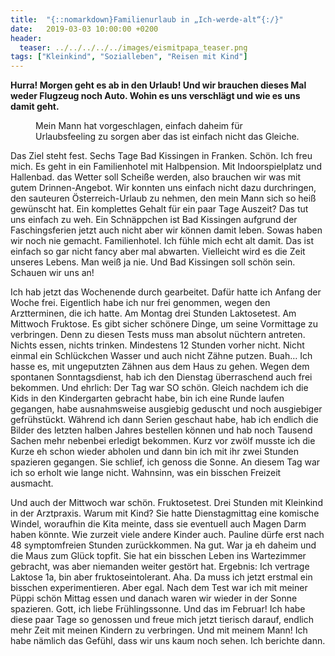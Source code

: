 ```yaml
---
title:  "{::nomarkdown}Familienurlaub in „Ich-werde-alt“{:/}"
date:   2019-03-03 10:00:00 +0200
header:
  teaser: ../../../../../images/eismitpapa_teaser.png
tags: ["Kleinkind", "Sozialleben", "Reisen mit Kind"]
---
```


**Hurra! Morgen geht es ab in den Urlaub! Und wir brauchen dieses Mal weder Flugzeug noch Auto. Wohin es uns verschlägt und wie es uns damit geht.**

<figure>
  <img src="../../../../../images/eismitpapa.png" alt="">
  <figcaption>Mein Mann hat vorgeschlagen, einfach daheim für Urlaubsfeeling zu sorgen aber das ist einfach nicht das Gleiche.</figcaption>
</figure>

Das Ziel steht fest. Sechs Tage Bad Kissingen in Franken. Schön. Ich freu mich. Es geht in ein Familienhotel mit Halbpension. Mit Indoorspielplatz und Hallenbad. das Wetter soll Scheiße werden, also brauchen wir was mit gutem Drinnen-Angebot. Wir konnten uns einfach nicht dazu durchringen, den sauteuren Österreich-Urlaub zu nehmen, den mein Mann sich so heiß gewünscht hat. Ein komplettes Gehalt für ein paar Tage Auszeit? Das tut uns einfach zu weh. Ein Schnäppchen ist Bad Kissingen aufgrund der Faschingsferien jetzt auch nicht aber wir können damit leben. Sowas haben wir noch nie gemacht. Familienhotel. Ich fühle mich echt alt damit. Das ist einfach so gar nicht fancy aber mal abwarten. Vielleicht wird es die Zeit unseres Lebens. Man weiß ja nie. Und Bad Kissingen soll schön sein. Schauen wir uns an!

Ich hab jetzt das Wochenende durch gearbeitet. Dafür hatte ich Anfang der Woche frei. Eigentlich habe ich nur frei genommen, wegen den Arztterminen, die ich hatte. Am Montag drei Stunden Laktosetest. Am Mittwoch Fruktose. Es gibt sicher schönere Dinge, um seine Vormittage zu verbringen. Denn zu diesen Tests muss man absolut nüchtern antreten. Nichts essen, nichts trinken. Mindestens 12 Stunden vorher nicht. Nicht einmal ein Schlückchen Wasser und auch nicht Zähne putzen. Buah… Ich hasse es, mit ungeputzten Zähnen aus dem Haus zu gehen. Wegen dem spontanen Sonntagsdienst, hab ich den Dienstag überraschend auch frei bekommen. Und ehrlich: Der Tag war SO schön. Gleich nachdem ich die Kids in den Kindergarten gebracht habe, bin ich eine Runde laufen gegangen, habe ausnahmsweise ausgiebig geduscht und noch ausgiebiger gefrühstückt. Während ich dann Serien geschaut habe, hab ich endlich die Bilder des letzten halben Jahres bestellen können und hab noch Tausend Sachen mehr nebenbei erledigt bekommen. Kurz vor zwölf musste ich die Kurze eh schon wieder abholen und dann bin ich mit ihr zwei Stunden spazieren gegangen. Sie schlief, ich genoss die Sonne. An diesem Tag war ich so erholt wie lange nicht. Wahnsinn, was ein bisschen Freizeit ausmacht. 

Und auch der Mittwoch war schön. Fruktosetest. Drei Stunden mit Kleinkind in der Arztpraxis. Warum mit Kind? Sie hatte Dienstagmittag eine komische Windel, woraufhin die Kita meinte, dass sie eventuell auch Magen Darm haben könnte. Wie zurzeit viele andere Kinder auch. Pauline dürfe erst nach 48 symptomfreien Stunden zurückkommen. Na gut. War ja eh daheim und die Maus zum Glück topfit. Sie hat ein bisschen Leben ins Wartezimmer gebracht, was aber niemanden weiter gestört hat. Ergebnis: Ich vertrage Laktose 1a, bin aber fruktoseintolerant. Aha. Da muss ich jetzt erstmal ein bisschen experimentieren. Aber egal. Nach dem Test war ich mit meiner Püppi schön Mittag essen und danach waren wir wieder in der Sonne spazieren. Gott, ich liebe Frühlingssonne. Und das im Februar! Ich habe diese paar Tage so genossen und freue mich jetzt tierisch darauf, endlich mehr Zeit mit meinen Kindern zu verbringen. Und mit meinem Mann! Ich habe nämlich das Gefühl, dass wir uns kaum noch sehen. Ich berichte dann.














 












   






































